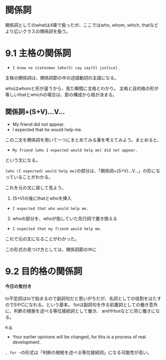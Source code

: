 # 関係詞

関係詞としてのwhatは4章で扱ったが、ここではwho, whom, which, thatなど
より広いクラスの関係詞を扱う。

# 9.1 主格の関係詞

- `I know no statesman [who(S) cay say(V) justice].`

主格の関係詞は、関係詞節の中の述語動詞の主語になる。

whoはwhomと形が違うから、見た瞬間に主格とわかり。
主格と目的格の形が等しいthatとwhichの場合は、節の構成から格が決まる。

## 関係詞+(S+V)…V…

- My friend did not appear.
- I expected that he would help me.

この二文を関係詞を用いて一つにまとめてみる事を考えてみよう。まとめると、

- `My friend [who I expected would help me] did not appear.`

という文になる。

`[who (I expected) would help me]`の部分は、「関係詞+(S+V)…V…」の形になっていることがわかる。

これを元の文に戻して見よう。

1. (S+V)の後にthatとwhoを挿入

- `I expected that who would help me.`

2. whoの部分を、whoが指していた先行詞で置き換える

- `I expected that my friend would help me.`

これで元の文になることがわかった。

この形式の見つけ方としては、関係詞節の中に

# 9.2 目的格の関係詞






#### 今日の気付き
to不定詞はtoで始まるので副詞句だと思いがちだが、名詞としての役割をはたすのでSやCになれる。という基本。
forは副詞句を作る前置詞としての働き意外に、判断の根拠を述べる等位接続詞として働き、
andやbutなどと同じ働きになる。

e.g.
- Your earlier opinions will be changed, for this is a process of real development.

`, for ~`の形式は「判断の根拠を述べる等位接続詞」になる可能性が高い。